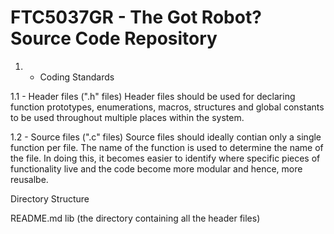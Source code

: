 FTC5037GR - The Got Robot? Source Code Repository
=================================================

1. - Coding Standards

1.1 - Header files (".h" files)
Header files should be used for declaring function prototypes, enumerations,
macros, structures and global constants to be used throughout multiple places
within the system.

1.2 - Source files (".c" files)
Source files should ideally contian only a single function per file.
The name of the function is used to determine the name of the file.  In doing
this, it becomes easier to identify where specific pieces of functionality live
and the code become more modular and hence, more reusalbe.


Directory Structure

README.md
lib (the directory containing all the header files)
